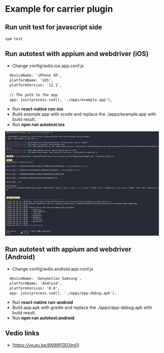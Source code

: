 # Example for carrier plugin

## Run unit test for javascript side
```
npm test
```

## Run autotest with appium and webdriver (iOS)
* Change config/wdio.ios.app.conf.js
```
  deviceName: 'iPhone XR', 
  platformName: 'iOS',    
  platformVersion: '12.1',

  // The path to the app
  app: join(process.cwd(), './apps/example.app'),
```
* Run **react-native run-ios**
* Build example.app with xcode and replace the ./apps/example.app with build result.
* Run **npm run autotest:ios**
<img src="./autotest.png" width="auto" />

## Run autotest with appium and webdriver (Android)
* Change config/wdio.android.app.conf.js
```
  deviceName: 'Genymotion Samsung',
  platformName: 'Android',
  platformVersion: '8.0',
  app: join(process.cwd(), './apps/app-debug.apk'),
```
* Run **react-native run-android**
* Build app.apk with gradle and replace the ./apps/app-debug.apk with build result.
* Run **npm run autotest:android**

## Vedio links
* [https://youtu.be/8N99PZEOIm0]